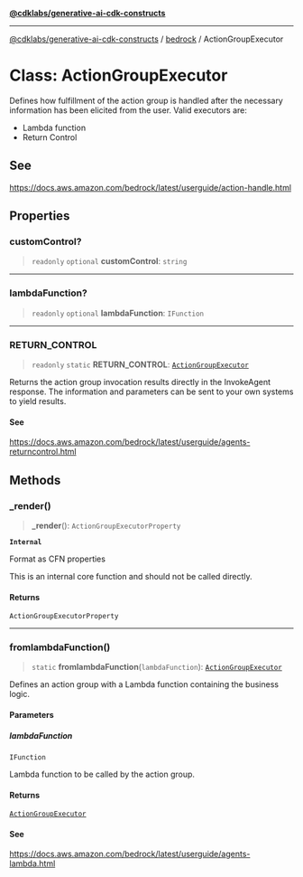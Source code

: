 [**@cdklabs/generative-ai-cdk-constructs**](../../../README.md)

***

[@cdklabs/generative-ai-cdk-constructs](../../../README.md) / [bedrock](../README.md) / ActionGroupExecutor

# Class: ActionGroupExecutor

Defines how fulfillment of the action group is handled after the necessary
information has been elicited from the user.
Valid executors are:
- Lambda function
- Return Control

## See

https://docs.aws.amazon.com/bedrock/latest/userguide/action-handle.html

## Properties

### customControl?

> `readonly` `optional` **customControl**: `string`

***

### lambdaFunction?

> `readonly` `optional` **lambdaFunction**: `IFunction`

***

### RETURN\_CONTROL

> `readonly` `static` **RETURN\_CONTROL**: [`ActionGroupExecutor`](ActionGroupExecutor.md)

Returns the action group invocation results directly in the InvokeAgent response.
The information and parameters can be sent to your own systems to yield results.

#### See

https://docs.aws.amazon.com/bedrock/latest/userguide/agents-returncontrol.html

## Methods

### \_render()

> **\_render**(): `ActionGroupExecutorProperty`

**`Internal`**

Format as CFN properties

 This is an internal core function and should not be called directly.

#### Returns

`ActionGroupExecutorProperty`

***

### fromlambdaFunction()

> `static` **fromlambdaFunction**(`lambdaFunction`): [`ActionGroupExecutor`](ActionGroupExecutor.md)

Defines an action group with a Lambda function containing the business logic.

#### Parameters

##### lambdaFunction

`IFunction`

Lambda function to be called by the action group.

#### Returns

[`ActionGroupExecutor`](ActionGroupExecutor.md)

#### See

https://docs.aws.amazon.com/bedrock/latest/userguide/agents-lambda.html
